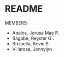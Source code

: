 # README
MEMBERS: 
- Abalos, Jerusa Mae P. 
- Bagobe, Reyster G . 
- Brizuella, Kevin S. 
- Villarosa, Jennylyn 

